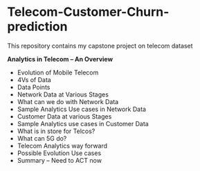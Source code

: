 # Telecom-Customer-Churn-prediction
This repository contains my capstone project on telecom dataset


**Analytics in Telecom – An Overview**
* Evolution of Mobile Telecom
* 4Vs of Data
* Data Points
* Network Data at Various Stages
* What can we do with Network Data
* Sample Analytics Use cases in Network Data
* Customer Data at various Stages
* Sample Analytics use cases in Customer Data
* What is in store for Telcos?
* What can 5G do?
* Telecom Analytics way forward
* Possible Evolution Use cases
* Summary – Need to ACT now
